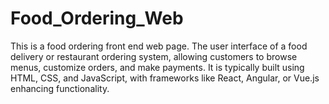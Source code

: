 # Food_Ordering_Web

This is a food ordering front end web page. The user interface of a food delivery or restaurant ordering system, allowing customers to browse menus, customize orders, and make payments. It is typically built using HTML, CSS, and JavaScript, with frameworks like React, Angular, or Vue.js enhancing functionality.
